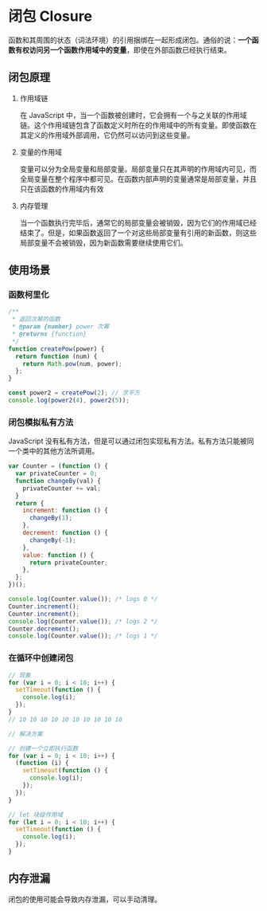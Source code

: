 # 闭包 Closure

函数和其周围的状态（词法环境）的引用捆绑在一起形成闭包。通俗的说：**一个函数有权访问另一个函数作用域中的变量**，即使在外部函数已经执行结束。

## 闭包原理

1. 作用域链

   在 JavaScript 中，当一个函数被创建时，它会拥有一个与之关联的作用域链。这个作用域链包含了函数定义时所在的作用域中的所有变量。即使函数在其定义的作用域外部调用，它仍然可以访问到这些变量。

2. 变量的作用域

   变量可以分为全局变量和局部变量。局部变量只在其声明的作用域内可见，而全局变量在整个程序中都可见。在函数内部声明的变量通常是局部变量，并且只在该函数的作用域内有效

3. 内存管理

   当一个函数执行完毕后，通常它的局部变量会被销毁，因为它们的作用域已经结束了。但是，如果函数返回了一个对这些局部变量有引用的新函数，则这些局部变量不会被销毁，因为新函数需要继续使用它们。

## 使用场景

### 函数柯里化

```js
/**
 * 返回次幂的函数
 * @param {number} power 次幂
 * @returns {function}
 */
function createPow(power) {
  return function (num) {
    return Math.pow(num, power);
  };
}

const power2 = createPow(2); // 求平方
console.log(power2(4), power2(5));
```

### 闭包模拟私有方法

JavaScript 没有私有方法，但是可以通过闭包实现私有方法。私有方法只能被同一个类中的其他方法所调用。

```js
var Counter = (function () {
  var privateCounter = 0;
  function changeBy(val) {
    privateCounter += val;
  }
  return {
    increment: function () {
      changeBy(1);
    },
    decrement: function () {
      changeBy(-1);
    },
    value: function () {
      return privateCounter;
    },
  };
})();

console.log(Counter.value()); /* logs 0 */
Counter.increment();
Counter.increment();
console.log(Counter.value()); /* logs 2 */
Counter.decrement();
console.log(Counter.value()); /* logs 1 */
```

### 在循环中创建闭包

```js
// 现象
for (var i = 0; i < 10; i++) {
  setTimeout(function () {
    console.log(i);
  });
}
// 10 10 10 10 10 10 10 10 10 10

// 解决方案

// 创建一个立即执行函数
for (var i = 0; i < 10; i++) {
  (function (i) {
    setTimeout(function () {
      console.log(i);
    });
  });
}

// let 块级作用域
for (let i = 0; i < 10; i++) {
  setTimeout(function () {
    console.log(i);
  });
}
```

## 内存泄漏

闭包的使用可能会导致内存泄漏，可以手动清理。
